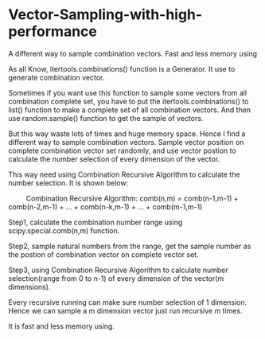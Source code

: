 # Vector-Sampling-with-high-performance
A different way to sample combination vectors. Fast and less memory using

As all Know, itertools.combinations() function is a Generator. It use to generate combination vector. 

Sometimes if you want use this function to sample some vectors from all combination complete set, you have to put the itertools.combinations() to list() function to make a complete set of all combination vectors. And then use random.sample() function to get the sample of vectors. 

But this way waste lots of times and huge memory space. Hence I find a different way to sample combination vectors. Sample vector position on complete combination vector set randomly, and use vector postion to calculate the number selection of every dimension of the vector. 

This way need using Combination Recursive Algorithm to calculate the number selection. It is shown below:

          Combination Recursive Algorithm: comb(n,m) = comb(n-1,m-1) + comb(n-2,m-1) + ... + comb(n-k,m-1) + ... + comb(m-1,m-1)
          
Step1, calculate the combination number range using scipy.special.comb(n,m) function.

Step2, sample natural numbers from the range, get the sample number as the postion of combination vector on complete vector set.

Step3, using Combination Recursive Algorithm to calculate number selection(range from 0 to n-1) of every dimension of the vector(m dimensions).

Every recursive running can make sure number selection of 1 dimension. Hence we can sample a m dimension vector just run recursive m times. 

It is fast and less memory using.
